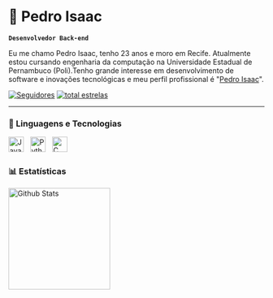# 🦍 Pedro Isaac 
**`Desenvolvedor Back-end`**

Eu me chamo Pedro Isaac, tenho 23 anos e moro em Recife. Atualmente estou cursando engenharia da computação na Universidade Estadual de Pernambuco (Poli).Tenho grande interesse em desenvolvimento de software e inovações tecnológicas e meu perfil profissional é "[Pedro Isaac](https://www.linkedin.com/in/pedro-isaac-vieira-oliveira/)".

<p align="left">
      <a href="https://github.com/paizim?tab=followers">
         <img alt="Seguidores" title="Me siga no Github" src="https://custom-icon-badges.demolab.com/github/followers/paizim?color=236ad3&labelColor=1155ba&style=for-the-badge&logo=github&label=seguidores&logoColor=white"/></a>
      <a href="https://github.com/paizim?tab=repositories&sort=stargazers">
         <img alt="total estrelas" title="Total de estrelas no GitHub" src="https://custom-icon-badges.demolab.com/github/stars/paizim?color=55960c&style=for-the-badge&labelColor=488207&logo=star&label=Estrelas"/></a>
</p>

---

### 🤖 Linguagens e Tecnologias

<img 
    align="left"
    alt="Java"
    title="Java"
    width="30px"
    style="padding-right: 10px;"
    src="https://cdn.jsdelivr.net/gh/devicons/devicon@latest/icons/java/java-original.svg" 
/>
<img 
    align="left"
    alt="Python"
    title="Python"
    width="30px"
    style="padding-right: 10px;"
    src="https://cdn.jsdelivr.net/gh/devicons/devicon@latest/icons/python/python-original.svg"
/>
<img 
    align="left"
    alt="C"
    title="C"
    width="30px"
    style="padding-right: 10px;"
    src="https://cdn.jsdelivr.net/gh/devicons/devicon@latest/icons/c/c-original.svg"          
/>

<br/>
<br/>

### 📊 Estatísticas

<p>
  <img 
    align="left"
    alt="Github Stats"
    height="200"
    style="padding-right: 10px;"
    src="https://github-readme-stats.vercel.app/api?username=paizim&show_icons=true&theme=tokyonight&include_all_commits=true&locale=pt-br"          
  />
</p>
